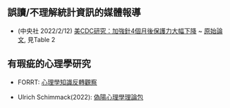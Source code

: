 ## 誤讀/不理解統計資訊的媒體報導

- (中央社 2022/2/12) [美CDC研究：加強針4個月後保護力大幅下降](https://www.cna.com.tw/news/aopl/202202120087.aspx) ~ [原始論文](https://www.cdc.gov/mmwr/volumes/71/wr/mm7107e2.htm?s_cid=mm7107e2_w), 見Table 2


## 有瑕疵的心理學研究

- FORRT: [心理學知識反轉觀察](https://forrt.org/reversals/)


- Ulrich Schimmack(2022): [偽陽心理學理論包](https://replicationindex.com/2022/02/13/false-psychology-glossary/)
